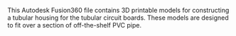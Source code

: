 This Autodesk Fusion360 file contains 3D printable models for constructing a tubular housing for the tubular circuit boards.
These models are designed to fit over a section of off-the-shelf PVC pipe.
